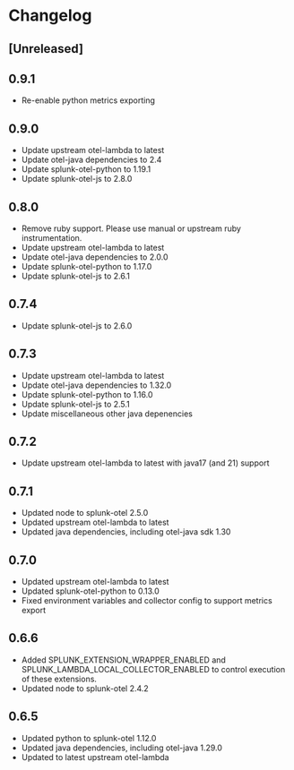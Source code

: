 # Changelog

## [Unreleased]

## 0.9.1
- Re-enable python metrics exporting

## 0.9.0
- Update upstream otel-lambda to latest
- Update otel-java dependencies to 2.4
- Update splunk-otel-python to 1.19.1
- Update splunk-otel-js to 2.8.0

## 0.8.0

- Remove ruby support.  Please use manual or upstream ruby instrumentation.
- Update upstream otel-lambda to latest
- Update otel-java dependencies to 2.0.0
- Update splunk-otel-python to 1.17.0
- Update splunk-otel-js to 2.6.1

## 0.7.4

- Update splunk-otel-js to 2.6.0

## 0.7.3

- Update upstream otel-lambda to latest
- Update otel-java dependencies to 1.32.0
- Update splunk-otel-python to 1.16.0
- Update splunk-otel-js to 2.5.1
- Update miscellaneous other java depenencies

## 0.7.2

- Update upstream otel-lambda to latest with java17 (and 21) support

## 0.7.1

- Updated node to splunk-otel 2.5.0
- Updated upstream otel-lambda to latest
- Updated java dependencies, including otel-java sdk 1.30

## 0.7.0

- Updated upstream otel-lambda to latest
- Updated splunk-otel-python to 0.13.0
- Fixed environment variables and collector config to support metrics export

## 0.6.6

- Added SPLUNK_EXTENSION_WRAPPER_ENABLED and
  SPLUNK_LAMBDA_LOCAL_COLLECTOR_ENABLED to control execution of
  these extensions.
- Updated node to splunk-otel 2.4.2

## 0.6.5

- Updated python to splunk-otel 1.12.0
- Updated java dependencies, including otel-java 1.29.0
- Updated to latest upstream otel-lambda
